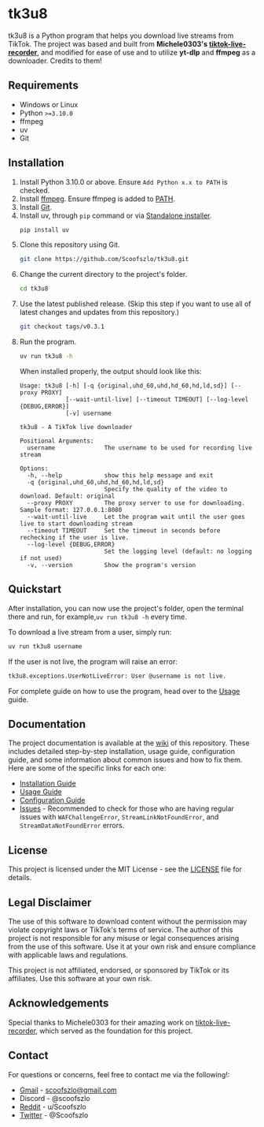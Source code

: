 # tk3u8

tk3u8 is a Python program that helps you download live streams from TikTok. The project was based and built from <b>Michele0303's [tiktok-live-recorder](https://github.com/Michele0303/tiktok-live-recorder)</b>, and modified for ease of use and to utilize <b>yt-dlp</b> and <b>ffmpeg</b> as a downloader. Credits to them!


## Requirements
- Windows or Linux
- Python `>=3.10.0`
- ffmpeg
- uv
- Git

## Installation
1. Install Python 3.10.0 or above. Ensure `Add Python x.x to PATH` is checked.
2. Install [ffmpeg](https://ffmpeg.org/download.html). Ensure ffmpeg is added to [PATH](https://phoenixnap.com/kb/ffmpeg-windows#Step_3_Add_FFmpeg_to_PATH).
3. Install [Git](https://git-scm.com/downloads/win).
4. Install uv, through `pip` command or via [Standalone installer](https://docs.astral.sh/uv/getting-started/installation/#standalone-installer).
    ```sh
    pip install uv
    ```
5. Clone this repository using Git.
    ```sh
    git clone https://github.com/Scoofszlo/tk3u8.git
    ```
6. Change the current directory to the project's folder.
    ```sh
    cd tk3u8
    ```
7. Use the latest published release. (Skip this step if you want to use all of latest changes and updates from this repository.)
    ```sh
    git checkout tags/v0.3.1
    ```
8. Run the program.
    ```sh
    uv run tk3u8 -h
    ```
    When installed properly, the output should look like this:
    ```text
    Usage: tk3u8 [-h] [-q {original,uhd_60,uhd,hd_60,hd,ld,sd}] [--proxy PROXY]
                 [--wait-until-live] [--timeout TIMEOUT] [--log-level {DEBUG,ERROR}] 
                 [-v] username

    tk3u8 - A TikTok live downloader

    Positional Arguments:
      username              The username to be used for recording live stream

    Options:
      -h, --help            show this help message and exit
      -q {original,uhd_60,uhd,hd_60,hd,ld,sd}
                            Specify the quality of the video to download. Default: original
      --proxy PROXY         The proxy server to use for downloading. Sample format: 127.0.0.1:8080
      --wait-until-live     Let the program wait until the user goes live to start downloading stream
      --timeout TIMEOUT     Set the timeout in seconds before rechecking if the user is live.
      --log-level {DEBUG,ERROR}
                            Set the logging level (default: no logging if not used)
      -v, --version         Show the program's version
    ```

## Quickstart
After installation, you can now use the project's folder, open the terminal there and run, for example,`uv run tk3u8 -h` every time.

To download a live stream from a user, simply run:
```sh
uv run tk3u8 username
```

If the user is not live, the program will raise an error:
```sh
tk3u8.exceptions.UserNotLiveError: User @username is not live.
```

For complete guide on how to use the program, head over to the [Usage](https://github.com/Scoofszlo/tk3u8/wiki/Usage) guide.

## Documentation

The project documentation is available at the [wiki](https://github.com/Scoofszlo/tk3u8/wiki) of this repository. These includes detailed step-by-step installation,  usage guide, configuration guide, and some information about common issues and how to fix them. Here are some of the specific links for each one:

- [Installation Guide](https://github.com/Scoofszlo/tk3u8/wiki/Installation)
- [Usage Guide](https://github.com/Scoofszlo/tk3u8/wiki/Usage)
- [Configuration Guide](https://github.com/Scoofszlo/tk3u8/wiki/Configuration)
- [Issues](https://github.com/Scoofszlo/tk3u8/wiki/Issues) - Recommended to check for those who are having regular issues with `WAFChallengeError`, `StreamLinkNotFoundError`, and `StreamDataNotFoundError` errors.

## License

This project is licensed under the MIT License - see the [LICENSE](LICENSE) file for details.

## Legal Disclaimer

The use of this software to download content without the permission may violate copyright laws or TikTok's terms of service. The author of this project is not responsible for any misuse or legal consequences arising from the use of this software. Use it at your own risk and ensure compliance with applicable laws and regulations.

This project is not affiliated, endorsed, or sponsored by TikTok or its affiliates. Use this software at your own risk.

## Acknowledgements

Special thanks to Michele0303 for their amazing work on [tiktok-live-recorder](https://github.com/Michele0303/tiktok-live-recorder), which served as the foundation for this project.

## Contact

For questions or concerns, feel free to contact me via the following!:
- [Gmail](mailto:scoofszlo@gmail.com) - scoofszlo@gmail.com
- Discord - @scoofszlo
- [Reddit](https://www.reddit.com/user/Scoofszlo/) - u/Scoofszlo
- [Twitter](https://twitter.com/Scoofszlo) - @Scoofszlo
